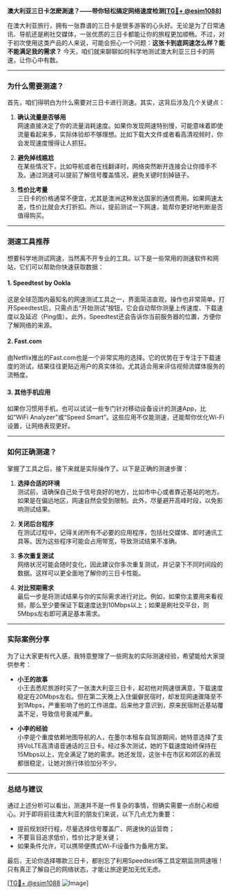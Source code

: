**澳大利亚三日卡怎麽測速？——带你轻松搞定网络速度检测[[TG💪+ @esim1088](https://t.me/s/esim1088)]**

在澳大利亚旅行，拥有一张靠谱的三日卡是很多游客的心头好。无论是为了日常通讯、导航还是刷社交媒体，一张优质的三日卡都能让你的旅程更加顺畅。不过，对于初次使用这类产品的人来说，可能会担心一个问题：**这张卡到底网速怎么样？能不能满足我的需求？** 今天，咱们就来聊聊如何科学地测试澳大利亚三日卡的网速，让你心中有数。

---

### 为什么需要测速？

首先，咱们得明白为什么需要对三日卡进行测速。其实，这背后涉及几个关键点：

1. **确认流量是否够用**  
   网速直接决定了你的流量消耗速度。如果你发现网速特别慢，可能意味着即使流量看起来多，实际体验却不够理想。比如下载大文件或者看高清视频时，你会发现速度慢得让人抓狂。

2. **避免掉线尴尬**  
   在某些情况下，比如导航或者在线翻译时，网络突然断开连接会让你措手不及。通过测速可以提前了解信号覆盖情况，避免关键时刻掉链子。

3. **性价比考量**  
   三日卡的价格通常不便宜，尤其是澳洲这种发达国家的通信费用。如果网速太差，性价比就会大打折扣。所以，提前测试一下网速，能帮你更好地判断是否值得购买。

---

### 测速工具推荐

想要科学地测试网速，当然离不开专业的工具。以下是一些常用的测速软件和网站，它们可以帮助你快速获取数据：

#### 1. Speedtest by Ookla  
这是全球范围内最知名的网速测试工具之一，界面简洁直观，操作也非常简单。打开Speedtest后，只需点击“开始测试”按钮，它会自动帮你测量上传速度、下载速度以及延迟（Ping值）。此外，Speedtest还会告诉你当前服务器的位置，方便你了解网络的来源。

#### 2. Fast.com  
由Netflix推出的Fast.com也是一个非常实用的选择。它的优势在于专注于下载速度的测试，结果往往更贴近用户的真实体验。尤其适合用来评估视频流媒体服务的流畅度。

#### 3. 其他手机应用  
如果你习惯用手机，也可以试试一些专门针对移动设备设计的测速App，比如“WiFi Analyzer”或“Speed Smart”。这些应用不仅能测速，还能帮你优化Wi-Fi设置，让网络表现更好。

---

### 如何正确测速？

掌握了工具之后，接下来就是实际操作了。以下是正确的测速步骤：

1. **选择合适的环境**  
   测试前，请确保自己处于信号良好的地方，比如市中心或者靠近基站的地方。如果是在偏远地区，网速自然会受到限制。此外，尽量避开高峰时段，以免影响测试结果。

2. **关闭后台程序**  
   在测试过程中，记得关闭所有不必要的应用程序，包括社交媒体、即时通讯工具等。因为这些程序可能会占用带宽，导致测试结果不准确。

3. **多次重复测试**  
   网络状况可能会随时变化，因此建议你多次重复测试，并记录下不同时间段的数据。这样可以更全面地了解你的三日卡性能。

4. **对比预期需求**  
   最后一步是将测试结果与你的实际需求进行对比。例如，如果你主要用来看视频，那么至少要保证下载速度达到10Mbps以上；如果是刷社交平台，则5Mbps左右即可满足基本需求。

---

### 实际案例分享

为了让大家更有代入感，我特意整理了一些网友的实际测速经验，希望能给大家提供参考：

- **小王的故事**  
  小王去悉尼旅游时买了一张澳大利亚三日卡，起初他对网速很满意，下载速度稳定在20Mbps左右。但在第二天晚上入住偏僻民宿时，却发现网速骤降至不到1Mbps，严重影响了他的工作进度。后来他才意识到，原来民宿附近基站覆盖不足，导致信号衰减严重。

- **小李的经验**  
  小李是个重度依赖地图导航的人，在墨尔本租车自驾游期间，她特意选择了支持VoLTE高清语音通话的三日卡。经过多次测试，她的下载速度始终保持在15Mbps以上，完全满足了她的需求。她还发现，这张卡在市区和郊区的表现都很稳定，让她对旅行体验加分不少。

---

### 总结与建议

通过上述分析可以看出，测速并不是一件复杂的事情，但确实需要一点耐心和细心。对于即将前往澳大利亚的朋友们来说，以下几点尤为重要：

- 提前规划好行程，尽量选择信号覆盖广、网速快的运营商；
- 不要盲目追求低价，性价比才是关键；
- 如果条件允许，可以携带便携式Wi-Fi设备作为备用方案。

最后，无论你选择哪款三日卡，都别忘了利用Speedtest等工具定期监测网速哦！只有真正了解自己的网络状态，才能让旅途更加无忧无虑。

[[TG💪+ @esim1088](https://t.me/s/esim1088) ![Image](https://i.postimg.cc/4NQfJmqS/Snipaste-2025-05-13-00-14-12.png)]